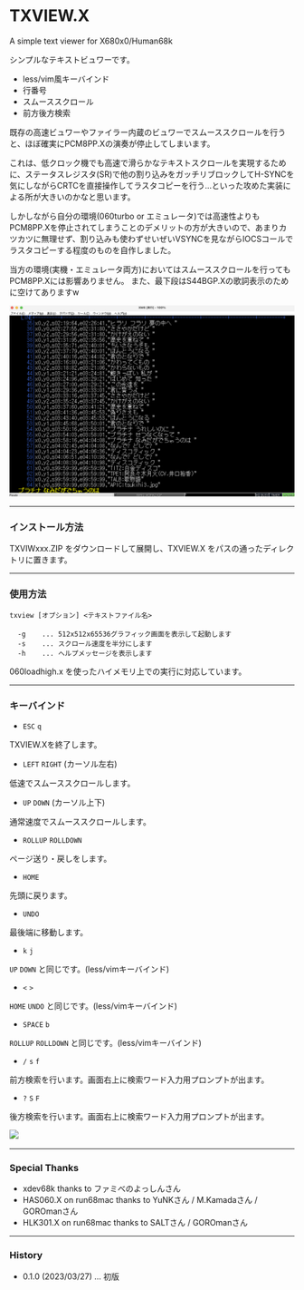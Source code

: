 # TXVIEW.X

A simple text viewer for X680x0/Human68k

シンプルなテキストビュワーです。

 - less/vim風キーバインド
 - 行番号
 - スムーススクロール
 - 前方後方検索

既存の高速ビュワーやファイラー内蔵のビュワーでスムーススクロールを行うと、ほぼ確実にPCM8PP.Xの演奏が停止してしまいます。

これは、低クロック機でも高速で滑らかなテキストスクロールを実現するために、ステータスレジスタ(SR)で他の割り込みをガッチリブロックしてH-SYNCを気にしながらCRTCを直接操作してラスタコピーを行う...といった攻めた実装による所が大きいのかなと思います。

しかしながら自分の環境(060turbo or エミュレータ)では高速性よりもPCM8PP.Xを停止されてしまうことのデメリットの方が大きいので、あまりカツカツに無理せず、割り込みも使わずせいぜいVSYNCを見ながらIOCSコールでラスタコピーする程度のものを自作しました。

当方の環境(実機・エミュレータ両方)においてはスムーススクロールを行ってもPCM8PP.Xには影響ありません。
また、最下段はS44BGP.Xの歌詞表示のために空けてありますw

<img src='images/txview_demo2.png' width='800'/>

---

### インストール方法

TXVIWxxx.ZIP をダウンロードして展開し、TXVIEW.X をパスの通ったディレクトリに置きます。

---

### 使用方法

    txview [オプション] <テキストファイル名>

      -g    ... 512x512x65536グラフィック画面を表示して起動します
      -s    ... スクロール速度を半分にします
      -h    ... ヘルプメッセージを表示します

060loadhigh.x を使ったハイメモリ上での実行に対応しています。

---

### キーバインド

- `ESC` `q`

TXVIEW.Xを終了します。
<br/>

- `LEFT` `RIGHT` (カーソル左右)

低速でスムーススクロールします。
<br/>

- `UP` `DOWN` (カーソル上下)

通常速度でスムーススクロールします。
<br/>

- `ROLLUP` `ROLLDOWN`

ページ送り・戻しをします。
<br/>

- `HOME`

先頭に戻ります。
<br/>

- `UNDO`

最後端に移動します。
<br/>

- `k` `j`

`UP` `DOWN` と同じです。(less/vimキーバインド)
<br/>

- `<` `>`

`HOME` `UNDO` と同じです。(less/vimキーバインド)
<br/>

- `SPACE` `b`

`ROLLUP` `ROLLDOWN` と同じです。(less/vimキーバインド)
<br/>

- `/` `s` `f`

前方検索を行います。画面右上に検索ワード入力用プロンプトが出ます。
<br/>

- `?` `S` `F`

後方検索を行います。画面右上に検索ワード入力用プロンプトが出ます。
<br/>

<img src='images/txview_demo1.gif'/>

---

### Special Thanks

* xdev68k thanks to ファミべのよっしんさん
* HAS060.X on run68mac thanks to YuNKさん / M.Kamadaさん / GOROmanさん
* HLK301.X on run68mac thanks to SALTさん / GOROmanさん

---

### History

* 0.1.0 (2023/03/27) ... 初版